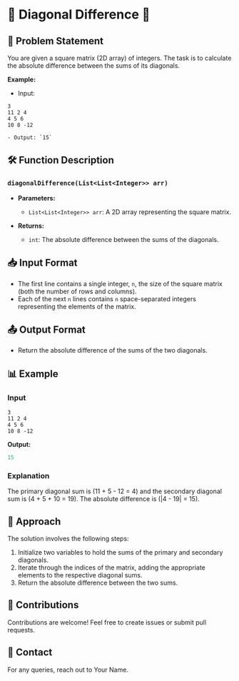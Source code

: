 # 📐 Diagonal Difference 📐

## 📖 Problem Statement

You are given a square matrix (2D array) of integers. The task is to calculate the absolute difference between the sums of its diagonals.

**Example:**

- Input:

```
3
11 2 4
4 5 6
10 8 -12

- Output: `15`
```

## 🛠️ Function Description

### `diagonalDifference(List<List<Integer>> arr)`

- **Parameters:**

  - `List<List<Integer>> arr`: A 2D array representing the square matrix.

- **Returns:**
  - `int`: The absolute difference between the sums of the diagonals.

## 📥 Input Format

- The first line contains a single integer, `n`, the size of the square matrix (both the number of rows and columns).
- Each of the next `n` lines contains `n` space-separated integers representing the elements of the matrix.

## 📤 Output Format

- Return the absolute difference of the sums of the two diagonals.

## 📊 Example

### Input

```
3
11 2 4
4 5 6
10 8 -12

```

**Output:**

```java
15
```

### Explanation

The primary diagonal sum is \(11 + 5 - 12 = 4\) and the secondary diagonal sum is \(4 + 5 + 10 = 19\). The absolute difference is \(|4 - 19| = 15\).

## 🧠 Approach

The solution involves the following steps:

1. Initialize two variables to hold the sums of the primary and secondary diagonals.
2. Iterate through the indices of the matrix, adding the appropriate elements to the respective diagonal sums.
3. Return the absolute difference between the two sums.

## 🤗 Contributions

Contributions are welcome! Feel free to create issues or submit pull requests.

## 📧 Contact

For any queries, reach out to Your Name.
